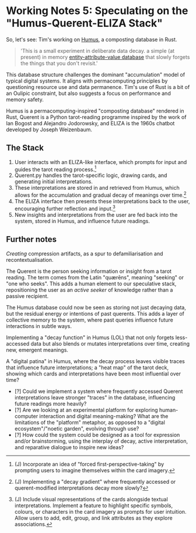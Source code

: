 # Working Notes 5: Speculating on the "Humus-Querent-ELIZA Stack"

So, let's see: Tim's working on [Humus](https://github.com/timcowlishaw/humus), a composting database in Rust.

> 'This is a small experiment in deliberate data decay. a simple (at present) in memory [entity-attribute-value database](\02_eav-data-model.md) that slowly forgets the things that you don't revisit.'

This database structure challenges the dominant "accumulation" model of typical digital systems. It aligns with permacomputing principles by questioning resource use and data permanence. Tim's use of Rust is a bit of an Oulipic constraint, but also suggests a focus on performance and memory safety.

Humus is a permacomputing-inspired "composting database" rendered in Rust, Querent is a Python tarot-reading programme inspired by the work of Ian Bogost and Alejandro Jodorowsky, and ELIZA is the 1960s chatbot developed by Joseph Weizenbaum.

## The Stack

1. User interacts with an ELIZA-like interface, which prompts for input and guides the tarot reading process.[^1]
2. Querent.py handles the tarot-specific logic, drawing cards, and generating initial interpretations.
3. These interpretations are stored in and retrieved from Humus, which allows for the accumulation and gradual decay of meanings over time.[^2]
4. The ELIZA interface then presents these interpretations back to the user, encouraging further reflection and input.[^3]
5. New insights and interpretations from the user are fed back into the system, stored in Humus, and influence future readings.

## Further notes

_Creating_ compression artifacts, as a spur to defamiliarisation and recontextualisation.

The Querent is the person seeking information or insight from a tarot reading. The term comes from the Latin "quærēns", meaning "seeking" or "one who seeks". This adds a human element to our speculative stack, repositioning the user as an _active seeker_ of knowledge rather than a passive recipient. 

The Humus database could now be seen as storing not just decaying data, but the residual energy or intentions of past querents. This adds a layer of collective memory to the system, where past queries influence future interactions in subtle ways.

Implementing a "decay function" in Humus (LOL) that not only forgets less-accessed data but also blends or mutates interpretations over time, creating new, emergent meanings.

A "digital patina" in Humus, where the decay process leaves visible traces that influence future interpretations; a "heat map" of the tarot deck, showing which cards and interpretations have been most influential over time?

- [?] Could we implement a system where frequently accessed Querent interpretations leave stronger "traces" in the database, influencing future readings more heavily?
- [?] Are we looking at an experimental platform for exploring human-computer interaction and digital meaning-making? What are the limitations of the "platform" metaphor, as opposed to a "digital ecosystem"/"noetic garden", evolving through use?
- [?] How could the system could be designed as a tool for expression and/or brainstorming, using the interplay of decay, active interpretation, and reparative dialogue to inspire new ideas?

[^1]: (J) Incorporate an idea of "forced first-perspective-taking" by prompting users to imagine themselves within the card imagery.
[^2]: (J) Implementing a "decay gradient" where frequently accessed or querent-modified interpretations decay more slowly?
[^3]: (J) Include visual representations of the cards alongside textual interpretations. Implement a feature to highlight specific symbols, colours, or characters in the card imagery as prompts for user intuition. Allow users to add, edit, group, and link attributes as they explore associations.